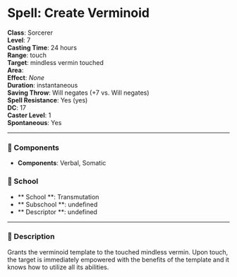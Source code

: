 
# Spell: Create Verminoid
**Class**: Sorcerer  
**Level**: 7  
**Casting Time**: 24 hours  
**Range**: touch  
**Target**: mindless vermin touched  
**Area**:   
**Effect**: _None_  
**Duration**: instantaneous  
**Saving Throw**: Will negates (+7 vs. Will negates)  
**Spell Resistance**: Yes (yes)  
**DC**: 17  
**Caster Level**: 1  
**Spontaneous**: Yes

---

### 🔮 Components
- **Components**: Verbal, Somatic

### 🏫 School
- ** School **: Transmutation
- ** Subschool **: undefined
- ** Descriptor **: undefined
---

### 📜 Description
Grants the verminoid template to the touched mindless vermin. Upon touch, the target is immediately empowered with the benefits of the template and it knows how to utilize all its abilities.
